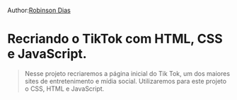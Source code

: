 Author:[Robinson Dias](https://github.com/robinson-1985)

# Recriando o TikTok com HTML, CSS e JavaScript. 

> Nesse projeto recriaremos a página inicial do Tik Tok, um dos maiores sites de entretenimento e mídia social.
> Utilizaremos para este projeto o CSS, HTML e JavaScript.
